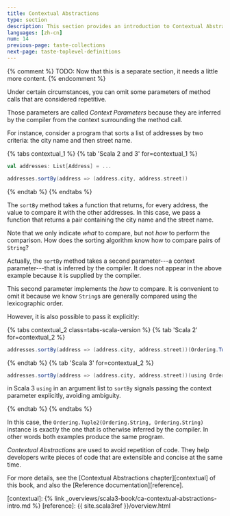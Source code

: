 ```yaml
---
title: Contextual Abstractions
type: section
description: This section provides an introduction to Contextual Abstractions in Scala 3.
languages: [zh-cn]
num: 14
previous-page: taste-collections
next-page: taste-toplevel-definitions
---
```



{% comment %}
TODO: Now that this is a separate section, it needs a little more content.
{% endcomment %}

Under certain circumstances, you can omit some parameters of method calls that are considered repetitive.

Those parameters are called _Context Parameters_ because they are inferred by the compiler from the context surrounding the method call.

For instance, consider a program that sorts a list of addresses by two criteria: the city name and then street name.

{% tabs contextual_1 %}
{% tab 'Scala 2 and 3' for=contextual_1 %}

```scala
val addresses: List[Address] = ...

addresses.sortBy(address => (address.city, address.street))
```

{% endtab %}
{% endtabs %}

The `sortBy` method takes a function that returns, for every address, the value to compare it with the other addresses.
In this case, we pass a function that returns a pair containing the city name and the street name.

Note that we only indicate _what_ to compare, but not _how_ to perform the comparison.
How does the sorting algorithm know how to compare pairs of `String`?

Actually, the `sortBy` method takes a second parameter---a context parameter---that is inferred by the compiler.
It does not appear in the above example because it is supplied by the compiler.

This second parameter implements the _how_ to compare.
It is convenient to omit it because we know `String`s are generally compared using the lexicographic order.

However, it is also possible to pass it explicitly:

{% tabs contextual_2 class=tabs-scala-version %}
{% tab 'Scala 2' for=contextual_2 %}

```scala
addresses.sortBy(address => (address.city, address.street))(Ordering.Tuple2(Ordering.String, Ordering.String))
```

{% endtab %}
{% tab 'Scala 3' for=contextual_2 %}

```scala
addresses.sortBy(address => (address.city, address.street))(using Ordering.Tuple2(Ordering.String, Ordering.String))
```

in Scala 3 `using` in an argument list to `sortBy` signals passing the context parameter explicitly, avoiding ambiguity.

{% endtab %}
{% endtabs %}

In this case, the `Ordering.Tuple2(Ordering.String, Ordering.String)` instance is exactly the one that is otherwise inferred by the compiler.
In other words both examples produce the same program.

_Contextual Abstractions_ are used to avoid repetition of code.
They help developers write pieces of code that are extensible and concise at the same time.

For more details, see the [Contextual Abstractions chapter][contextual] of this book, and also the [Reference documentation][reference].

[contextual]: {% link _overviews/scala3-book/ca-contextual-abstractions-intro.md %}
[reference]: {{ site.scala3ref }}/overview.html
